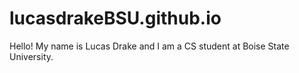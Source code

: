 # lucasdrakeBSU.github.io

Hello! My name is Lucas Drake and I am a CS student at Boise State University. 
